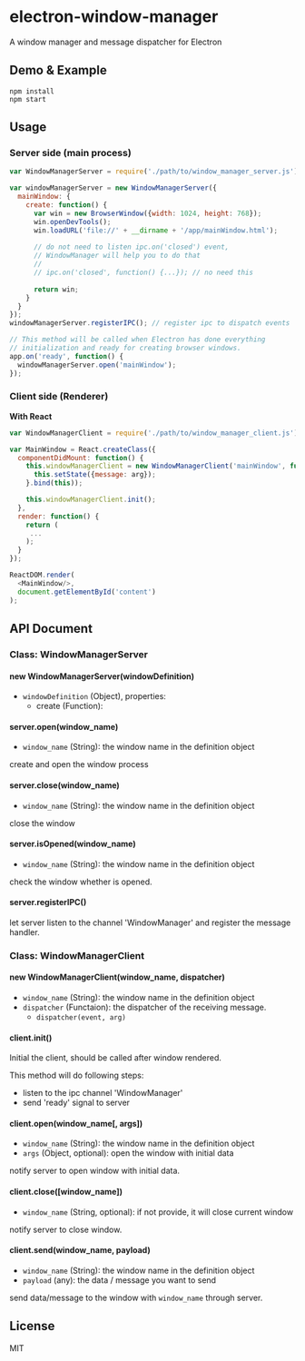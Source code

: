 # electron-window-manager
A window manager and message dispatcher for Electron

## Demo & Example

```
npm install
npm start
```
## Usage

### Server side (main process)

```js
var WindowManagerServer = require('./path/to/window_manager_server.js');

var windowManagerServer = new WindowManagerServer({
  mainWindow: {
    create: function() {
      var win = new BrowserWindow({width: 1024, height: 768});
      win.openDevTools();
      win.loadURL('file://' + __dirname + '/app/mainWindow.html');
      
      // do not need to listen ipc.on('closed') event, 
      // WindowManager will help you to do that
      //
      // ipc.on('closed', function() {...}); // no need this
      
      return win;
    }
  }
});
windowManagerServer.registerIPC(); // register ipc to dispatch events

// This method will be called when Electron has done everything
// initialization and ready for creating browser windows.
app.on('ready', function() {
  windowManagerServer.open('mainWindow');
});
```

### Client side (Renderer)

**With React**

```js
var WindowManagerClient = require('./path/to/window_manager_client.js');

var MainWindow = React.createClass({
  componentDidMount: function() {
    this.windowManagerClient = new WindowManagerClient('mainWindow', function(event, arg){
      this.setState({message: arg});
    }.bind(this));

    this.windowManagerClient.init();
  },
  render: function() {
    return (
     ...
    );
  }
});

ReactDOM.render(
  <MainWindow/>,
  document.getElementById('content')
);
```

## API Document

### Class: WindowManagerServer

#### new WindowManagerServer(windowDefinition)
* `windowDefinition` (Object), properties:
  * create (Function): 

#### server.open(window_name)
* `window_name` (String): the window name in the definition object

create and open the window process

#### server.close(window_name)
* `window_name` (String): the window name in the definition object

close the window

#### server.isOpened(window_name)
* `window_name` (String): the window name in the definition object

check the window whether is opened.

#### server.registerIPC()

let server listen to the channel 'WindowManager' and register the message handler. 

### Class: WindowManagerClient

#### new WindowManagerClient(window_name, dispatcher)
* `window_name` (String): the window name in the definition object
* `dispatcher` (Functaion): the dispatcher of the receiving message. 
  * `dispatcher(event, arg)` 

#### client.init()

Initial the client, should be called after window rendered. 

This method will do following steps:
* listen to the ipc channel 'WindowManager'
* send 'ready' signal to server

#### client.open(window_name[, args])
* `window_name` (String): the window name in the definition object
* `args` (Object, optional): open the window with initial data

notify server to open window with initial data. 

#### client.close([window_name])
* `window_name` (String, optional): if not provide, it will close current window

notify server to close window. 

#### client.send(window_name, payload)
* `window_name` (String): the window name in the definition object
* `payload` (any): the data / message you want to send

send data/message to the window with `window_name` through server. 

## License

MIT
